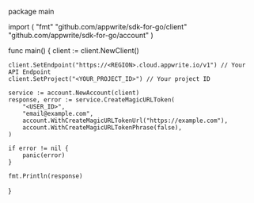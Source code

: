 package main

import (
    "fmt"
    "github.com/appwrite/sdk-for-go/client"
    "github.com/appwrite/sdk-for-go/account"
)

func main() {
    client := client.NewClient()

    client.SetEndpoint("https://<REGION>.cloud.appwrite.io/v1") // Your API Endpoint
    client.SetProject("<YOUR_PROJECT_ID>") // Your project ID

    service := account.NewAccount(client)
    response, error := service.CreateMagicURLToken(
        "<USER_ID>",
        "email@example.com",
        account.WithCreateMagicURLTokenUrl("https://example.com"),
        account.WithCreateMagicURLTokenPhrase(false),
    )

    if error != nil {
        panic(error)
    }

    fmt.Println(response)
}
